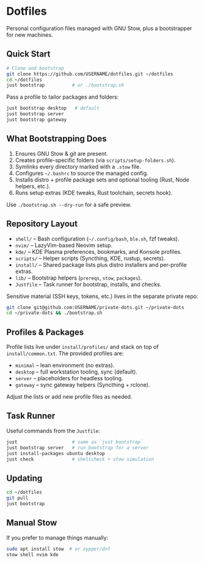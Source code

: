 # Dotfiles

Personal configuration files managed with GNU Stow, plus a bootstrapper for new machines.

## Quick Start

```bash
# Clone and bootstrap
git clone https://github.com/USERNAME/dotfiles.git ~/dotfiles
cd ~/dotfiles
just bootstrap          # or ./bootstrap.sh
```

Pass a profile to tailor packages and folders:

```bash
just bootstrap desktop   # default
just bootstrap server
just bootstrap gateway
```

## What Bootstrapping Does

1. Ensures GNU Stow & git are present.
2. Creates profile-specific folders (via `scripts/setup-folders.sh`).
3. Symlinks every directory marked with a `.stow` file.
4. Configures `~/.bashrc` to source the managed config.
5. Installs distro + profile package sets and optional tooling (Rust, Node helpers, etc.).
6. Runs setup extras (KDE tweaks, Rust toolchain, secrets hook).

Use `./bootstrap.sh --dry-run` for a safe preview.

## Repository Layout

- `shell/` – Bash configuration (`~/.config/bash`, `ble.sh`, fzf tweaks).
- `nvim/` – LazyVim-based Neovim setup.
- `kde/` – KDE Plasma preferences, bookmarks, and Konsole profiles.
- `scripts/` – Helper scripts (Syncthing, KDE, rustup, secrets).
- `install/` – Shared package lists plus distro installers and per-profile extras.
- `lib/` – Bootstrap helpers (`prereqs`, `stow`, `packages`).
- `Justfile` – Task runner for bootstrap, installs, and checks.

Sensitive material (SSH keys, tokens, etc.) lives in the separate private repo:

```bash
git clone git@github.com:USERNAME/private-dots.git ~/private-dots
cd ~/private-dots && ./bootstrap.sh
```

## Profiles & Packages

Profile lists live under `install/profiles/` and stack on top of `install/common.txt`.
The provided profiles are:

- `minimal` – lean environment (no extras).
- `desktop` – full workstation tooling, sync (default).
- `server` – placeholders for headless tooling.
- `gateway` – sync gateway helpers (Syncthing + rclone).

Adjust the lists or add new profile files as needed.

## Task Runner

Useful commands from the `Justfile`:

```bash
just                    # same as `just bootstrap`
just bootstrap server   # run bootstrap for a server
just install-packages ubuntu desktop
just check              # shellcheck + stow simulation
```

## Updating

```bash
cd ~/dotfiles
git pull
just bootstrap
```

## Manual Stow

If you prefer to manage things manually:

```bash
sudo apt install stow  # or zypper/dnf
stow shell nvim kde
```
